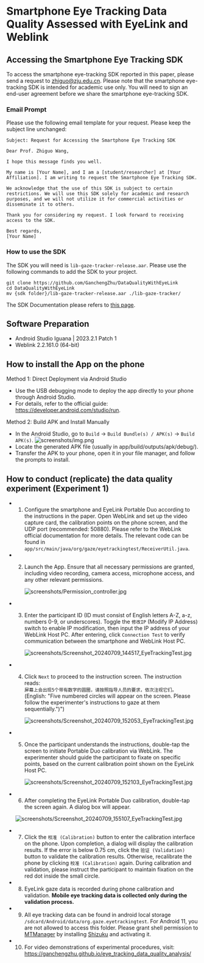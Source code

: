 # Smartphone Eye Tracking Data Quality Assessed with EyeLink and Weblink

## Accessing the Smartphone Eye Tracking SDK

To access the smartphone eye-tracking SDK reported in this paper, please send a request to 
zhiguo@zju.edu.cn. Please note that the smartphone eye-tracking SDK is intended for 
academic use only. You will need to sign an end-user agreement before we share the 
smartphone eye-tracking SDK.

### Email Prompt

Please use the following email template for your request. Please keep the subject line unchanged:

```
Subject: Request for Accessing the Smartphone Eye Tracking SDK

Dear Prof. Zhiguo Wang,

I hope this message finds you well.

My name is [Your Name], and I am a [student/researcher] at [Your Affiliation]. I am writing to request the Smartphone Eye Tracking SDK.

We acknowledge that the use of this SDK is subject to certain restrictions. We will use this SDK solely for academic and research purposes, and we will not utilize it for commercial activities or disseminate it to others.

Thank you for considering my request. I look forward to receiving access to the SDK.

Best regards,
[Your Name]
```

### How to use the SDK

The SDK you will need is `lib-gaze-tracker-release.aar`. 
Please use the following commands to add the SDK to your project.

```
git clone https://github.com/GanchengZhu/DataQualityWithEyeLink
cd DataQualityWithEyeLink
mv {sdk folder}/lib-gaze-tracker-release.aar ./lib-gaze-tracker/
```

The SDK Documentation please refers to [this page](https://github.com/GanchengZhu/eye_tracking_data_quality_analysis/).


## Software Preparation

- Android Studio Iguana | 2023.2.1 Patch 1
- Weblink 2.2.161.0 (64-bit)

## How to install the App on the phone

Method 1: Direct Deployment via Android Studio

- Use the USB debugging mode to deploy the app directly to your phone through Android Studio.
- For details, refer to the official guide: https://developer.android.com/studio/run.

Method 2: Build APK and Install Manually

- In the Android Studio, go to `Build` → `Build Bundle(s) / APK(s)` → `Build APK(s)`.
![screenshots/img.png](screenshots/img.png)
- Locate the generated APK file (usually in app/build/outputs/apk/debug/).
- Transfer the APK to your phone, open it in your file manager, and follow the prompts to install.

## How to conduct (replicate) the data quality experiment (Experiment 1)

- 1. Configure the smartphone and EyeLink Portable Duo according to the instructions in the paper. Open WebLink and set up the video capture card,  the calibration points on the phone screen, and the UDP port (recommended: 50880). Please refer to the WebLink official documentation for more details. The relevant code can be found in `app/src/main/java/org/gaze/eyetrackingtest/ReceiverUtil.java`.

- 2. Launch the App. Ensure that all necessary permissions are granted, including video recording, camera access, microphone access, and any other relevant permissions.

     ![screenshots/Permission_controller.jpg](screenshots/Permission_controller.jpg)

- 3. Enter the participant ID (ID must consist of English letters A-Z, a-z, numbers 0-9, or underscores). Toggle the `修改IP` (Modify IP Address) switch to enable IP modification, then input the IP address of your WebLink Host PC. After entering, click `Connection Test` to verify communication between the smartphone and WebLink Host PC.  
     
     ![screenshots/Screenshot_20240709_144517_EyeTrackingTest.jpg](screenshots/Screenshot_20240709_144517_EyeTrackingTest.jpg)

- 4. Click `Next` to proceed to the instruction screen. The instruction reads:  
     `屏幕上会出现5个带有数字的圆圈，请按照指导人员的要求，依次注视它们。`  
     (English: "Five numbered circles will appear on the screen. Please follow the experimenter's instructions to gaze at them sequentially.")")  
     
     ![screenshots/Screenshot_20240709_152053_EyeTrackingTest.jpg](screenshots/Screenshot_20240709_152053_EyeTrackingTest.jpg)

- 5. Once the participant understands the instructions, double-tap the screen to initiate Portable Duo calibration via WebLink. The experimenter should guide the participant to fixate on specific points, based on the current calibration point shown on the EyeLink Host PC.
     
     ![screenshots/Screenshot_20240709_152103_EyeTrackingTest.jpg](screenshots/Screenshot_20240709_152103_EyeTrackingTest.jpg)

- 6. After completing the EyeLink Portable Duo calibration, double-tap the screen again. A dialog box will appear.  
     
    ![screenshots/Screenshot_20240709_155107_EyeTrackingTest.jpg](screenshots/Screenshot_20240709_155107_EyeTrackingTest.jpg)

- 7. Click the `校准 (Calibration)` button to enter the calibration interface on the phone. Upon completion, a dialog will display the calibration results. If the error is below 0.75 cm, click the `验证 (Validation)` button to validate the calibration results. Otherwise, recalibrate the phone by clicking `校准 (Calibration)` again. During calibration and validation, please instruct the participant to maintain fixation on the red dot inside the small circle.

- 8. EyeLink gaze data is recorded during phone calibration and validation. **Mobile eye tracking data is collected only during the validation process.**

- 9. All eye tracking data can be found in android local storage `/sdcard/Android/data/org.gaze.eyetrackingtest`. For Android 11, you are not allowed to access this folder. Please grant shell permission to [MTManager](https://mt2.cn/) by installing [Shizuku](https://shizuku.rikka.app/) and activating it. 

- 10. For video demonstrations of experimental procedures, visit:  
     https://ganchengzhu.github.io/eye_tracking_data_quality_analysis/
